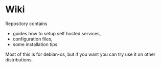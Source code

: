 # Wiki

Repository contains
* guides how to setup self hosted services,
* configuration files,
* some installation tips.

Most of this is for debian-os, but if you want you can try use it on other distributions.
